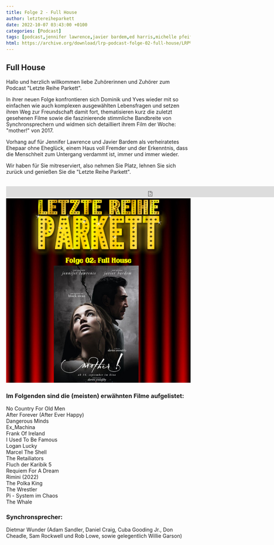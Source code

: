 ```yaml
---
title: Folge 2 - Full House
author: letztereiheparkett
date: 2022-10-07 03:43:00 +0100
categories: [Podcast]
tags: [podcast,jennifer lawrence,javier bardem,ed harris,michelle pfeiffer, horror,psycho,synchronsprecher]
html: https://archive.org/download/lrp-podcast-folge-02-full-house/LRP%20Podcast%20Folge%2002%20-%20Full%20House.mp3
---
```


## Full House
Hallo und herzlich willkommen liebe Zuhörerinnen und Zuhörer zum Podcast "Letzte Reihe Parkett".

 
In ihrer neuen Folge konfrontieren sich Dominik und Yves wieder mit so einfachen wie auch komplexen ausgewählten Lebensfragen und setzen ihren Weg zur Freundschaft damit fort, thematisieren kurz die zuletzt gesehenen Filme sowie die faszinierende stimmliche Bandbreite von Synchronsprechern und widmen sich detailliert ihrem Film der Woche: "mother!" von 2017.

Vorhang auf für Jennifer Lawrence und Javier Bardem als verheiratetes Ehepaar ohne Eheglück, einem Haus voll Fremder und der Erkenntnis, dass die Menschheit zum Untergang verdammt ist, immer und immer wieder.

Wir haben für Sie mitreserviert, also nehmen Sie Platz, lehnen Sie sich zurück und genießen Sie die "Letzte Reihe Parkett".
<br>
<br>

<iframe src="https://archive.org/embed/lrp-podcast-folge-02-full-house/LRP%20Podcast%20Folge%2002%20-%20Full%20House.mp3" width="800" height="30" frameborder="0" webkitallowfullscreen="true" mozallowfullscreen="true" allowfullscreen></iframe>


<img src="/assets/img/postings/posting002.png" alt="Podcast Cover">


### Im Folgenden sind die (meisten) erwähnten Filme aufgelistet:

No Country For Old Men <br>
After Forever (After Ever Happy) <br>
Dangerous Minds <br>
Ex_Machina <br>
Frank Of Ireland <br>
I Used To Be Famous <br>
Logan Lucky <br>
Marcel The Shell <br>
The Retailiators <br>
Fluch der Karibik 5 <br>
Requiem For A Dream <br>
Rimini (2022) <br>
The Polka King <br>
The Wrestler <br>
Pi - System im Chaos <br>
The Whale 

### Synchronsprecher:

Dietmar Wunder (Adam Sandler, Daniel Craig,  Cuba Gooding Jr., Don Cheadle, Sam Rockwell und Rob Lowe, sowie gelegentlich Willie Garson)
